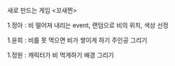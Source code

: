 새로 만드는 게임 <꼬새찐>

1.정아 : 비 떨어져 내리는 event,
         랜덤으로 비의 위치, 색상 선정

1.윤희 : 비를 못 먹으면 비가 쌓이게 하기
         주인공 그리기
         
1.정원 : 캐릭터가 비 먹게하기
         배경 그리기

